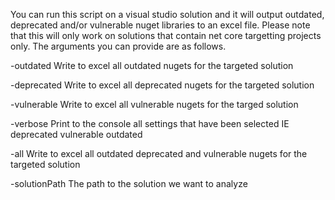 You can run this script on a visual studio solution and it will output outdated, deprecated and/or vulnerable nuget libraries to an excel file.  Please note that this will only work on solutions that contain net core targetting projects only. 
The arguments you can provide are as follows. 

-outdated  Write to excel all outdated nugets for the targeted solution

-deprecated Write to excel all deprecated nugets for the targeted solution

-vulnerable Write to excel all vulnerable nugets for the targed solution

-verbose Print to the console all settings that have been selected IE deprecated vulnerable outdated

-all Write to excel all outdated deprecated and vulnerable nugets for the targeted solution

-solutionPath The path to the solution we want to analyze
